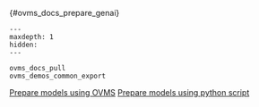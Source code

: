 {#ovms_docs_prepare_genai}

```{toctree}
---
maxdepth: 1
hidden:
---

ovms_docs_pull
ovms_demos_common_export

```

[Prepare models using OVMS](./pull_hf_models.py)
[Prepare models using python script](./export_model_script.md)